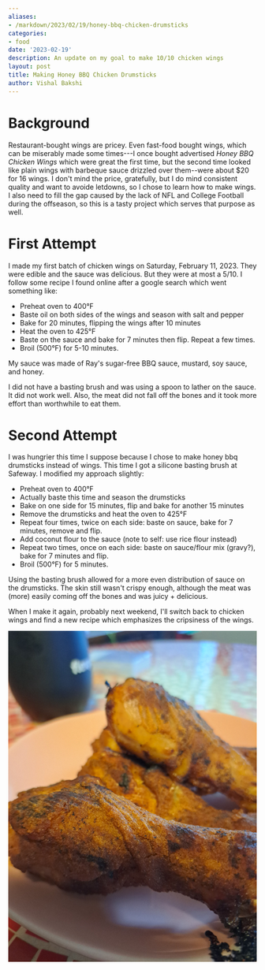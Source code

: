 ```yaml
---
aliases:
- /markdown/2023/02/19/honey-bbq-chicken-drumsticks
categories:
- food
date: '2023-02-19'
description: An update on my goal to make 10/10 chicken wings
layout: post
title: Making Honey BBQ Chicken Drumsticks
author: Vishal Bakshi
---
```


# Background
Restaurant-bought wings are pricey. Even fast-food bought wings, which can be miserably made some times---I once bought advertised _Honey BBQ Chicken Wings_ which were great the first time, but the second time looked like plain wings with barbeque sauce drizzled over them--were about $20 for 16 wings. I don't mind the price, gratefully, but I do mind consistent quality and want to avoide letdowns, so I chose to learn how to make wings. I also need to fill the gap caused by the lack of NFL and College Football during the offseason, so this is a tasty project which serves that purpose as well.

# First Attempt
I made my first batch of chicken wings on Saturday, February 11, 2023. They were edible and the sauce was delicious. But they were at most a 5/10. I follow some recipe I found online after a google search which went something like:

- Preheat oven to 400&deg;F
- Baste oil on both sides of the wings and season with salt and pepper
- Bake for 20 minutes, flipping the wings after 10 minutes
- Heat the oven to 425&deg;F
- Baste on the sauce and bake for 7 minutes then flip. Repeat a few times.
- Broil (500&deg;F) for 5-10 minutes.

My sauce was made of Ray's sugar-free BBQ sauce, mustard, soy sauce, and honey.

I did not have a basting brush and was using a spoon to lather on the sauce. It did not work well.
Also, the meat did not fall off the bones and it took more effort than worthwhile to eat them.

# Second Attempt
I was hungrier this time I suppose because I chose to make honey bbq drumsticks instead of wings. This time I got a silicone basting brush at Safeway. I modified my approach slightly:

- Preheat oven to 400&deg;F
- Actually baste this time and season the drumsticks
- Bake on one side for 15 minutes, flip and bake for another 15 minutes
- Remove the drumsticks and heat the oven to 425&deg;F
- Repeat four times, twice on each side: baste on sauce, bake for 7 minutes, remove and flip.
- Add coconut flour to the sauce (note to self: use rice flour instead)
- Repeat two times, once on each side: baste on sauce/flour mix (gravy?), bake for 7 minutes and flip.
- Broil (500&deg;F) for 5 minutes.

Using the basting brush allowed for a more even distribution of sauce on the drumsticks. The skin still wasn't crispy enough, although the meat was (more) easily coming off the bones and was juicy + delicious.

When I make it again, probably next weekend, I'll switch back to chicken wings and find a new recipe which emphasizes the cripsiness of the wings.

![close-up of my honey bbq chicken drumsticks with a few charred spots.](honey_bbq_drumsticks.jpg)